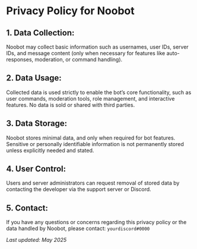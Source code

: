 # Privacy Policy for Noobot

## 1. Data Collection:
Noobot may collect basic information such as usernames, user IDs, server IDs, and message content (only when necessary for features like auto-responses, moderation, or command handling).

## 2. Data Usage:
Collected data is used strictly to enable the bot’s core functionality, such as user commands, moderation tools, role management, and interactive features. No data is sold or shared with third parties.

## 3. Data Storage:
Noobot stores minimal data, and only when required for bot features. Sensitive or personally identifiable information is not permanently stored unless explicitly needed and stated.

## 4. User Control:
Users and server administrators can request removal of stored data by contacting the developer via the support server or Discord.

## 5. Contact:
If you have any questions or concerns regarding this privacy policy or the data handled by Noobot, please contact: `yourdiscord#0000`

_Last updated: May 2025_
